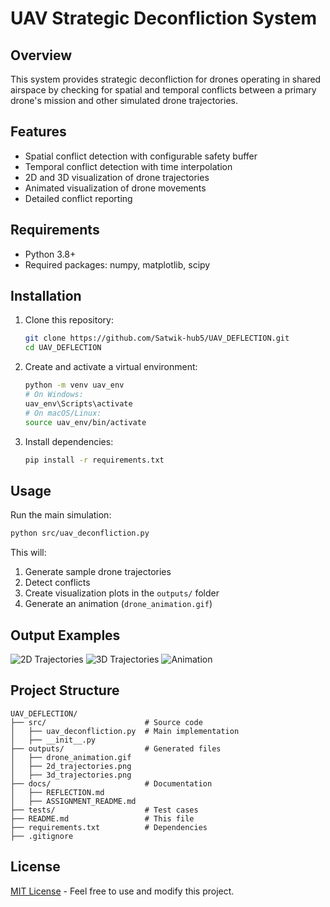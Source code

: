 # UAV Strategic Deconfliction System

## Overview
This system provides strategic deconfliction for drones operating in shared airspace by checking for spatial and temporal conflicts between a primary drone's mission and other simulated drone trajectories.

## Features
- Spatial conflict detection with configurable safety buffer
- Temporal conflict detection with time interpolation
- 2D and 3D visualization of drone trajectories
- Animated visualization of drone movements
- Detailed conflict reporting

## Requirements
- Python 3.8+
- Required packages: numpy, matplotlib, scipy

## Installation
1. Clone this repository:
   ```bash
   git clone https://github.com/Satwik-hub5/UAV_DEFLECTION.git
   cd UAV_DEFLECTION
   ```

2. Create and activate a virtual environment:
   ```bash
   python -m venv uav_env
   # On Windows:
   uav_env\Scripts\activate
   # On macOS/Linux:
   source uav_env/bin/activate
   ```

3. Install dependencies:
   ```bash
   pip install -r requirements.txt
   ```

## Usage
Run the main simulation:
```bash
python src/uav_deconfliction.py
```

This will:
1. Generate sample drone trajectories
2. Detect conflicts
3. Create visualization plots in the `outputs/` folder
4. Generate an animation (`drone_animation.gif`)

## Output Examples
![2D Trajectories](outputs/2d_trajectories.png)
![3D Trajectories](outputs/3d_trajectories.png)
![Animation](outputs/drone_animation.gif)

## Project Structure
```
UAV_DEFLECTION/
├── src/                      # Source code
│   ├── uav_deconfliction.py  # Main implementation
│   ├── __init__.py
├── outputs/                  # Generated files
│   ├── drone_animation.gif
│   ├── 2d_trajectories.png
│   ├── 3d_trajectories.png
├── docs/                     # Documentation
│   ├── REFLECTION.md
│   ├── ASSIGNMENT_README.md
├── tests/                    # Test cases
├── README.md                 # This file
├── requirements.txt          # Dependencies
├── .gitignore
```

## License
[MIT License](LICENSE) - Feel free to use and modify this project.